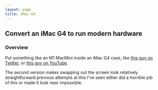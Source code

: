```yaml
---
layout: page
title: iMac G4
---
```


## Convert an iMac G4 to run modern hardware

### Overview

Put something like an M1 MacMini inside an iMac G4 case, like [this guy on
Twitter](https://twitter.com/ColbySheets/status/1445513559580893200), or [this
guy on YouTube](https://www.youtube.com/watch?v=34en3ET7cqY).

The second version makes swapping out the screen look relatively straightforward
previous attempts at this I've seen either did a horrible job of this or made it
look near impossible.

